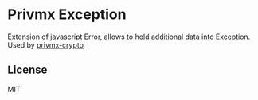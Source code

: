 # Privmx Exception

Extension of javascript Error, allows to hold additional data into Exception. Used by [privmx-crypto](https://github.com/simplito/privmx-crypto)

## License
MIT
